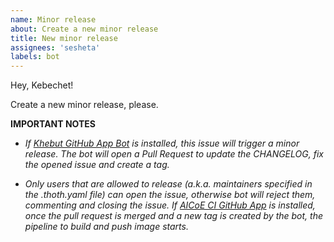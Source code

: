 ```yaml
---
name: Minor release
about: Create a new minor release
title: New minor release
assignees: 'sesheta'
labels: bot
---
```


Hey, Kebechet!

Create a new minor release, please.

**IMPORTANT NOTES**

- _If [Khebut GitHub App Bot](https://github.com/apps/khebhut) is installed, this issue will trigger a minor release. The bot will open a Pull Request to update the CHANGELOG, fix the opened issue and create a tag._

- _Only users that are allowed to release (a.k.a. maintainers specified in the .thoth.yaml file) can open the issue, otherwise bot will reject them, commenting and closing the issue. If [AICoE CI GitHub App](https://github.com/apps/aicoe-ci) is installed, once the pull request is merged and a new tag is created by the bot, the pipeline to build and push image starts._
